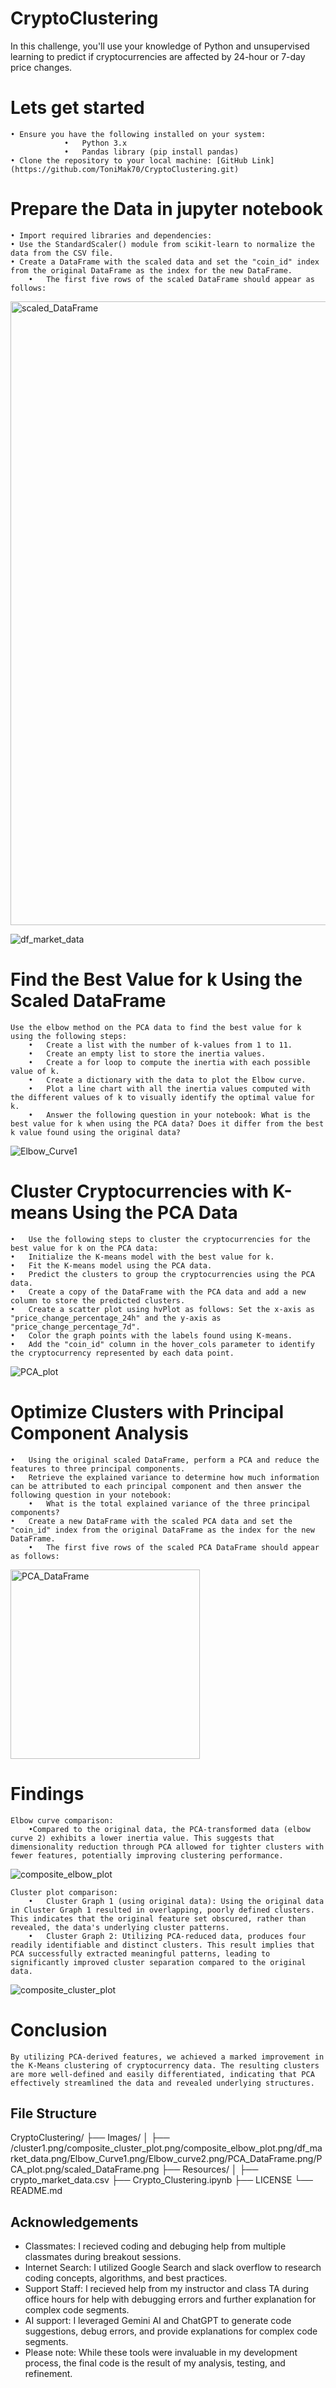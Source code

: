 # CryptoClustering
In this challenge, you'll use your knowledge of Python and unsupervised learning to predict if cryptocurrencies are affected by 24-hour or 7-day price changes.

# Lets get started
    • Ensure you have the following installed on your system:
                •	Python 3.x
                •	Pandas library (pip install pandas)
    • Clone the repository to your local machine: [GitHub Link] (https://github.com/ToniMak70/CryptoClustering.git)

# Prepare the Data in jupyter notebook
    • Import required libraries and dependencies:
    • Use the StandardScaler() module from scikit-learn to normalize the data from the CSV file.
    • Create a DataFrame with the scaled data and set the "coin_id" index from the original DataFrame as the index for the new DataFrame.
        •	The first five rows of the scaled DataFrame should appear as follows:
<img width="998" alt="scaled_DataFrame" src="https://github.com/user-attachments/assets/343e0bed-80ed-4cf6-bb58-2ae9ff564907" />

![df_market_data](https://github.com/user-attachments/assets/b3667b8e-f872-401e-bb7a-313a77f7a2d6)

# Find the Best Value for k Using the Scaled DataFrame
    Use the elbow method on the PCA data to find the best value for k using the following steps:
        •	Create a list with the number of k-values from 1 to 11. 
        •	Create an empty list to store the inertia values. 
        •	Create a for loop to compute the inertia with each possible value of k. 
        •	Create a dictionary with the data to plot the Elbow curve. 
        •	Plot a line chart with all the inertia values computed with the different values of k to visually identify the optimal value for k. 
        •	Answer the following question in your notebook: What is the best value for k when using the PCA data? Does it differ from the best k value found using the original data?
![Elbow_Curve1](https://github.com/user-attachments/assets/9b79a6d0-89a5-407b-97ef-35b044455b29)

# Cluster Cryptocurrencies with K-means Using the PCA Data
    •	Use the following steps to cluster the cryptocurrencies for the best value for k on the PCA data:
    •	Initialize the K-means model with the best value for k. 
    •	Fit the K-means model using the PCA data. 
    •	Predict the clusters to group the cryptocurrencies using the PCA data. 
    •	Create a copy of the DataFrame with the PCA data and add a new column to store the predicted clusters. 
    •	Create a scatter plot using hvPlot as follows: Set the x-axis as "price_change_percentage_24h" and the y-axis as "price_change_percentage_7d". 
    •	Color the graph points with the labels found using K-means. 
    •	Add the "coin_id" column in the hover_cols parameter to identify the cryptocurrency represented by each data point.
![PCA_plot](https://github.com/user-attachments/assets/d1824f85-959b-4c9c-b628-74c9370a271d)

# Optimize Clusters with Principal Component Analysis
    •	Using the original scaled DataFrame, perform a PCA and reduce the features to three principal components.
    •	Retrieve the explained variance to determine how much information can be attributed to each principal component and then answer the following question in your notebook:
        •	What is the total explained variance of the three principal components?
    •	Create a new DataFrame with the scaled PCA data and set the "coin_id" index from the original DataFrame as the index for the new DataFrame.
        •	The first five rows of the scaled PCA DataFrame should appear as follows:

<img width="303" alt="PCA_DataFrame" src="https://github.com/user-attachments/assets/95bfc911-2ba7-43e8-9165-c44ac14aec68" />

# Findings
    Elbow curve comparison:
        •Compared to the original data, the PCA-transformed data (elbow curve 2) exhibits a lower inertia value. This suggests that dimensionality reduction through PCA allowed for tighter clusters with fewer features, potentially improving clustering performance.
        
![composite_elbow_plot](https://github.com/user-attachments/assets/7c6b2679-ba7f-43a6-ae27-43a379e1cd6a)

    Cluster plot comparison:
        •	Cluster Graph 1 (using original data): Using the original data in Cluster Graph 1 resulted in overlapping, poorly defined clusters. This indicates that the original feature set obscured, rather than revealed, the data's underlying cluster patterns.
        •	Cluster Graph 2: Utilizing PCA-reduced data, produces four readily identifiable and distinct clusters. This result implies that PCA successfully extracted meaningful patterns, leading to significantly improved cluster separation compared to the original data.
![composite_cluster_plot](https://github.com/user-attachments/assets/643e87e9-f1bd-4ca2-88dc-ccd9dda37794)

# Conclusion
    By utilizing PCA-derived features, we achieved a marked improvement in the K-Means clustering of cryptocurrency data. The resulting clusters are more well-defined and easily differentiated, indicating that PCA effectively streamlined the data and revealed underlying structures.


## File Structure
CryptoClustering/
├── Images/
│   ├── /cluster1.png/composite_cluster_plot.png/composite_elbow_plot.png/df_market_data.png/Elbow_Curve1.png/Elbow_curve2.png/PCA_DataFrame.png/PCA_plot.png/scaled_DataFrame.png
├── Resources/
│   ├── crypto_market_data.csv
├── Crypto_Clustering.ipynb
├── LICENSE
└── README.md


## Acknowledgements
- Classmates: I recieved coding and debuging help from multiple classmates during breakout sessions.
- Internet Search: I utilized Google Search and slack overflow to research coding concepts, algorithms, and best practices.
- Support Staff: I recieved help from my instructor and class TA during office hours for help with debugging errors and further explanation for complex code segments.
- AI support: I leveraged Gemini AI and ChatGPT to generate code suggestions, debug errors, and provide explanations for complex code segments.
- Please note: While these tools were invaluable in my development process, the final code is the result of my analysis, testing, and refinement.
